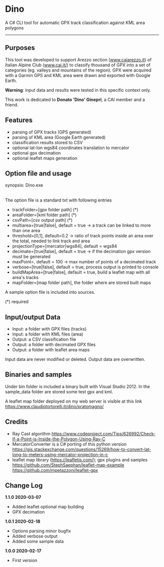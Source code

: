 # Dino
A C# CLI tool for automatic GPX track classification against KML area polygons

----

Purposes
--------
This tool was developed to support Arezzo section (www.caiarezzo.it) of Italian Alpine Club (www.cai.it/) to classify thousand of GPX into a set of categories (eg. valleys and mountains of the region).
GPX were acquired with a Garmin GPS and KML area were drawn and exported with Google Earth.

<b>Warning</b>: input data and results were tested in this specific context only.

This work is dedicated to <b>Donato 'Dino' Ginepri</b>, a CAI member and a friend.

Features
------
- parsing of GPX tracks (GPS generated)
- parsing of KML area (Google Earth generated)
- classification results stored to CSV
- optional lat-lon wgs84 coordinates translation to mercator
- optional gpx decimation
- optional leaflet maps generation

Option file and usage
------
synopsis: Dino.exe <option full file path>
  
The option file is a standard txt with following entries
- trackFolder=[gpx folder path]  (*)
- areaFolder=[kml folder path] (*)
- csvPath=[csv output path] (*)
- multiarea=[true|false], default = true -> a track can be linked to more than one area
- threshold=[0,1], default=0.2 -> ratio of track points inside an area over the total, needed to link track and area
- projectionType=[mercator|wgs84], default = wgs84
- decimate=[true|false], default = true -> if the decimation gpx version must be generated
- maxPoint=<integer>, default = 100 -> max number of points of a decimated track
- verbose=[true|false], default = true, process output is printed to console
- buildMapArea=[true|false], default = true, build a leaflet map with all area's tracks
- mapFolder=[map folder path], the folder where are stored built maps
  
A sample option file is included into sources.

(*) required

Input/output Data
------
- Input: a folder with GPX files (tracks)
- Input: a folder with KML files (area)
- Output: a CSV classification file
- Output: a folder with decimated GPX files
- Output: a folder with leaflet area maps

Input data are never modified or deleted.
Output data are overwritten.

Binaries and samples
------
Under bin folder is included a binary built with Visual Studio 2012.
In the sample_data folder are stored some test gpx and kml.

A leaflet map folder deployed on my web server is visible at this link
https://www.claudiotortorelli.it/dino/pratomagno/

Credits
-----
- Ray Cast algorithm 
  https://www.codeproject.com/Tips/626992/Check-if-a-Point-is-Inside-the-Polygon-Using-Ray-C
- MercatorConverter is a C# porting of this python version 
  https://gis.stackexchange.com/questions/15269/how-to-convert-lat-long-to-meters-using-mercator-projection-in-c
- leaflet map library (https://leafletjs.com/); gpx plugins and samples
  https://github.com/StephSaephan/leaflet-map-example
  https://github.com/mpetazzoni/leaflet-gpx

Change Log
------
<b>1.1.0 2020-03-07</b>
- Added leaflet optional map building
- GPX decimation

<b>1.0.1 2020-02-18</b>
- Options parsing minor bugfix
- Added verbose output
- Added some sample data

<b>1.0.0 2020-02-17</b>
- First version
